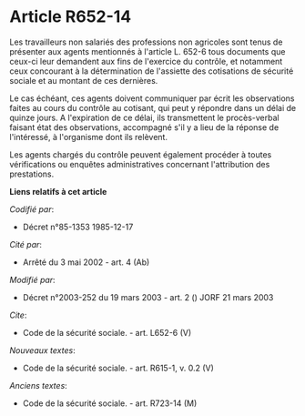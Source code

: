 # Article R652-14

Les travailleurs non salariés des professions non agricoles sont tenus de présenter aux agents mentionnés à l'article L.
652-6 tous documents que ceux-ci leur demandent aux fins de l'exercice du contrôle, et notamment ceux concourant à la
détermination de l'assiette des cotisations de sécurité sociale et au montant de ces dernières. 

Le cas échéant, ces agents doivent communiquer par écrit les observations faites au cours du contrôle au cotisant, qui peut y
répondre dans un délai de quinze jours. A l'expiration de ce délai, ils transmettent le procès-verbal faisant état des
observations, accompagné s'il y a lieu de la réponse de l'intéressé, à l'organisme dont ils relèvent. 

Les agents chargés du contrôle peuvent également procéder à toutes vérifications ou enquêtes administratives concernant
l'attribution des prestations.

**Liens relatifs à cet article**

_Codifié par_:

  - Décret n°85-1353 1985-12-17

_Cité par_:

  - Arrêté du 3 mai 2002 - art. 4 (Ab)

_Modifié par_:

  - Décret n°2003-252 du 19 mars 2003 - art. 2 () JORF 21 mars 2003

_Cite_:

  - Code de la sécurité sociale. - art. L652-6 (V)

_Nouveaux textes_:

  - Code de la sécurité sociale. - art. R615-1, v. 0.2 (V)

_Anciens textes_:

  - Code de la sécurité sociale. - art. R723-14 (M)
